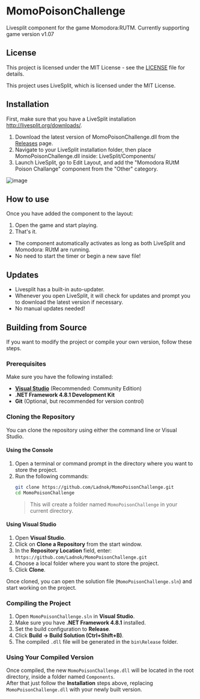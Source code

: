  # MomoPoisonChallenge
Livesplit component for the game Momodora:RUTM. Currently supporting game version v1.07

## License
This project is licensed under the MIT License - see the [LICENSE](https://raw.githubusercontent.com/Ladnok/MomoPoisonChallenge/refs/heads/main/LICENSE) file for details.

This project uses LiveSplit, which is licensed under the MIT License.

## Installation
First, make sure that you have a LiveSplit installation http://livesplit.org/downloads/.

1. Download the latest version of MomoPoisonChallenge.dll from the [Releases](https://github.com/Ladnok/MomoPoisonChallenge/releases) page.
2. Navigate to your LiveSplit installation folder, then place MomoPoisonChallenge.dll inside: LiveSplit/Components/
3. Launch LiveSplit, go to Edit Layout, and add the "Momodora RUtM Poison Challange" component from the "Other" category.

![image](https://github.com/user-attachments/assets/85145167-5a1b-4a15-9c0d-4a15156b75bf)

## How to use
Once you have added the component to the layout:
1. Open the game and start playing.
2. That's it.
- The component automatically activates as long as both LiveSplit and Momodora: RUtM are running.
- No need to start the timer or begin a new save file!

## Updates
- Livesplit has a built-in auto-updater.<br>
- Whenever you open LiveSplit, it will check for updates and prompt you to download the latest version if necessary.<br>
- No manual updates needed!

## Building from Source
If you want to modify the project or compile your own version, follow these steps.

### Prerequisites
Make sure you have the following installed:
- **[Visual Studio](https://visualstudio.microsoft.com/)** (Recommended: Community Edition)
- **.NET Framework 4.8.1 Development Kit**
- **Git** (Optional, but recommended for version control)

### Cloning the Repository
You can clone the repository using either the command line or Visual Studio.

#### Using the Console
1. Open a terminal or command prompt in the directory where you want to store the project.
2. Run the following commands:
   ```sh
   git clone https://github.com/Ladnok/MomoPoisonChallenge.git
   cd MomoPoisonChallenge
   ```
   > This will create a folder named `MomoPoisonChallenge` in your current directory.

#### Using Visual Studio
1. Open **Visual Studio**.
2. Click on **Clone a Repository** from the start window.
3. In the **Repository Location** field, enter:
  ```https://github.com/Ladnok/MomoPoisonChallenge.git```
4. Choose a local folder where you want to store the project.
5. Click **Clone**.

Once cloned, you can open the solution file (`MomoPoisonChallenge.sln`) and start working on the project.

### Compiling the Project
1. Open `MomoPoisonChallenge.sln` in **Visual Studio**.
2. Make sure you have **.NET Framework 4.8.1** installed.
3. Set the build configuration to **Release**.
4. Click **Build → Build Solution (Ctrl+Shift+B)**.
5. The compiled `.dll` file will be generated in the `bin\Release` folder.

### Using Your Compiled Version
Once compiled, the new `MomoPoisonChallenge.dll` will be located in the root directory, inside a folder named `Components`.<br>
After that just follow the **Installation** steps above, replacing `MomoPoisonChallenge.dll` with your newly built version.
